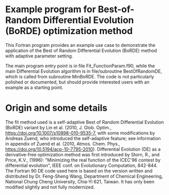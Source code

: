 # Example program for Best-of-Random Differential Evolution (BoRDE) optimization method
This Fortran program provides an example use case to demonstrate the application of the Best of Random Differential Evolution (BoRDE) method with adaptive parameter setting.

The main program entry point is in file Fit_FunctionParam.f90, while the main Differential Evolution algorithm is in file/subroutine BestOfRandomDE, which is called from subroutine MinBoRDE.
The code is not particularly polished or documented, but should provide interested users with an example as a starting point. 

# Origin and some details
The fit method used is a self-adaptive Best of Random Differential Evolution (BoRDE) variant by Lin et al. (2010, J. Glob. Optim., https://doi.org/10.1007/s10898-010-9535-7, with some modifications by Andreas Zuend, who introduced the self-adaptive feature; see information in appendix of Zuend et al. (2010, Atmos. Chem. Phys., https://doi.org/10.5194/acp-10-7795-2010). Differential Evolution (DE) as a derivative-free optimization method was first introduced by Storn, R., and Price, K.V., (1996): "Minimizing the real function of the ICEC'96 contest by differential evolution", IEEE conf. on Evolutionary 
Computation, 842-844. The Fortran 90 DE code used here is based on the version written and distributed by Dr. Feng-Sheng Wang, Department of Chemical Engineering, National Chung Cheng University, Chia-Yi 621, Taiwan. It has only been modified slightly and not fully modernized.
